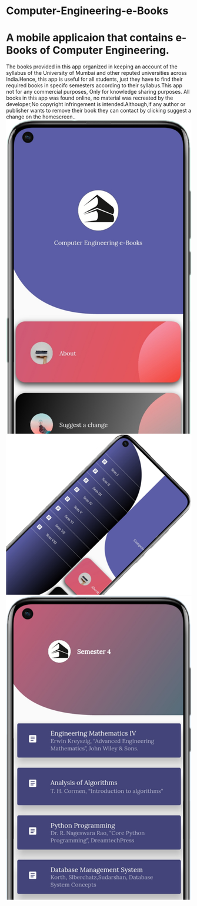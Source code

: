 # Computer-Engineering-e-Books

# A mobile applicaion that contains e-Books of Computer Engineering.

The books provided in this app organized in keeping an  account of the syllabus of the University of Mumbai and other reputed universities across India.Hence, this app is useful for all students, just they have to find their required books in specifc semesters according to their syllabus.This app not for any commercial purposes, Only for knowledge sharing purposes. All books in this app was found online, no material was recreated by the developer,No copyright infringement is intended.Although,if any author or publisher wants to remove their book they can contact by clicking suggest a change on the homescreen..
![alt text](https://github.com/rudratejC/Computer-Engineering-e-Books/blob/master/screenshots/1.png?raw=true)
![alt text](https://github.com/rudratejC/Computer-Engineering-e-Books/blob/master/screenshots/2.png?raw=true)
![alt text](https://github.com/rudratejC/Computer-Engineering-e-Books/blob/master/screenshots/3.png?raw=true)
